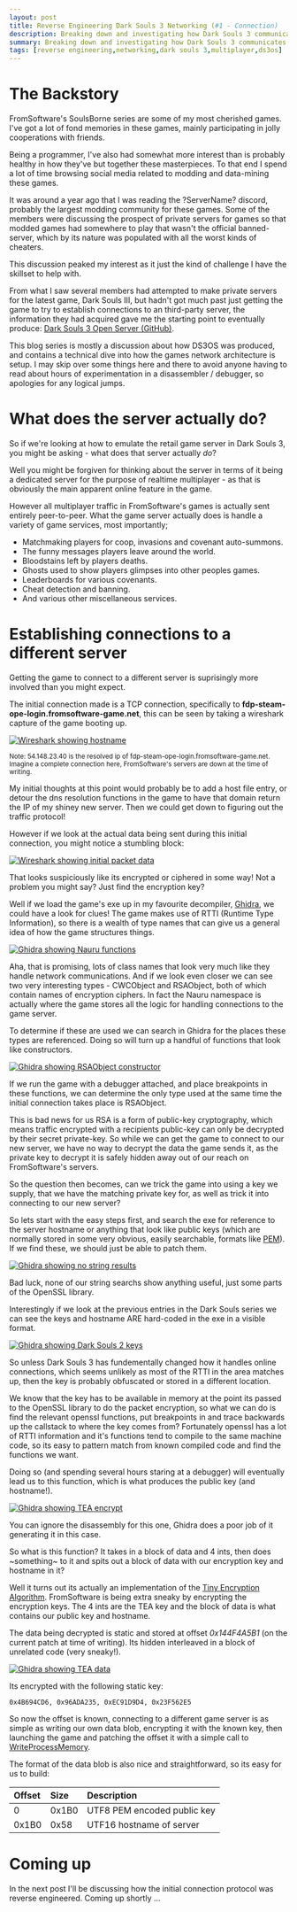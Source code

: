 ```yaml
---
layout: post
title: Reverse Engineering Dark Souls 3 Networking (#1 - Connection)
description: Breaking down and investigating how Dark Souls 3 communicates with its online services.
summary: Breaking down and investigating how Dark Souls 3 communicates with its online services.
tags: [reverse engineering,networking,dark souls 3,multiplayer,ds3os]
---
```


# The Backstory

FromSoftware's SoulsBorne series are some of my most cherished games. I've got a lot of fond memories in these games, mainly participating in jolly cooperations with friends.

Being a programmer, I've also had somewhat more interest than is probably healthy in how they've but together these masterpieces. To that end I spend a lot of time browsing social media related to modding and data-mining these games.

It was around a year ago that I was reading the ?ServerName? discord, probably the largest modding community for these games. Some of the members were discussing the prospect of private servers for games so that modded games had somewhere to play that wasn't the official banned-server, which by its nature was populated with all the worst kinds of cheaters.

This discussion peaked my interest as it just the kind of challenge I have the skillset to help with. 

From what I saw several members had attempted to make private servers for the latest game, Dark Souls III, but hadn't got much past just getting the game to try to establish connections to an third-party server, the information they had acquired gave me the starting point to eventually produce: [Dark Souls 3 Open Server (GitHub)](http://github.com/TLeonardUK/ds3os). 

This blog series is mostly a discussion about how DS3OS was produced, and contains a technical dive into how the games network architecture is setup. I may skip over some things here and there to avoid anyone having to read about hours of experimentation in a disassembler / debugger, so apologies for any logical jumps.

# What does the server actually do?

So if we're looking at how to emulate the retail game server in Dark Souls 3, you might be asking - what does that server actually *do*?

Well you might be forgiven for thinking about the server in terms of it being a dedicated server for the purpose of realtime multiplayer - as that is obviously the main apparent online feature in the game. 

However all multiplayer traffic in FromSoftware's games is actually sent entirely peer-to-peer. What the game server actually does is handle a variety of game services, most importantly;

- Matchmaking players for coop, invasions and covenant auto-summons.
- The funny messages players leave around the world. 
- Bloodstains left by players deaths.
- Ghosts used to show players glimpses into other peoples games.
- Leaderboards for various covenants.
- Cheat detection and banning.
- And various other miscellaneous services.

# Establishing connections to a different server

Getting the game to connect to a different server is suprisingly more involved than you might expect.

The initial connection made is a TCP connection, specifically to **fdp-steam-ope-login.fromsoftware-game.net**, this can be seen by taking a wireshark capture of the game booting up.

[![Wireshark showing hostname](/assets/images/posts/ds3os/wireshark_hostname.png)](/assets/images/posts/ds3os/wireshark_hostname.png)

<sup>Note: 54.148.23.40 is the resolved ip of fdp-steam-ope-login.fromsoftware-game.net. Imagine a complete connection here, FromSoftware's servers are down at the time of writing.</sup>

My initial thoughts at this point would probably be to add a host file entry, or detour the dns resolution functions in the game to have that domain return the IP of my shiney new server. Then we could get down to figuring out the traffic protocol!

However if we look at the actual data being sent during this initial connection, you might notice a stumbling block:

[![Wireshark showing initial packet data](/assets/images/posts/ds3os/wireshark_initial_data.png)](/assets/images/posts/ds3os/wireshark_initial_data.png)

That looks suspiciously like its encrypted or ciphered in some way! Not a problem you might say? Just find the encryption key? 

Well if we load the game's exe up in my favourite decompiler, [Ghidra](https://github.com/NationalSecurityAgency/ghidra), we could have a look for clues! The game makes use of RTTI (Runtime Type Information), so there is a wealth of type names that can give us a general idea of how the game structures things.

[![Ghidra showing Nauru functions](/assets/images/posts/ds3os/ghidra_nauru.png)](/assets/images/posts/ds3os/ghidra_nauru.png)

Aha, that is promising, lots of class names that look very much like they handle network communications. And if we look even closer we can see two very interesting types - CWCObject and RSAObject, both of which contain names of encryption ciphers. In fact the Nauru namespace is actually where the game stores all the logic for handling connections to the game server.

To determine if these are used we can search in Ghidra for the places these types are referenced. Doing so will turn up a handful of functions that look like constructors.

[![Ghidra showing RSAObject constructor](/assets/images/posts/ds3os/ghidra_rsaobjet_constructor.png)](/assets/images/posts/ds3os/ghidra_rsaobjet_constructor.png)

If we run the game with a debugger attached, and place breakpoints in these functions, we can determine the only type used at the same time the initial connection takes place is RSAObject.

This is bad news for us RSA is a form of public-key cryptography, which means traffic encrypted with a recipients public-key can only be decrypted by their secret private-key. So while we can get the game to connect to our new server, we have no way to decrypt the data the game sends it, as the private key to decrypt it is safely hidden away out of our reach on FromSoftware's servers.

So the question then becomes, can we trick the game into using a key we supply, that we have the matching private key for, as well as trick it into connecting to our new server?

So lets start with the easy steps first, and search the exe for reference to the server hostname or anything that look like public keys (which are normally stored in some very obvious, easily searchable, formats like [PEM](https://www.cryptosys.net/pki/rsakeyformats.html)). If we find these, we should just be able to patch them.

[![Ghidra showing no string results](/assets/images/posts/ds3os/ghidra_string_search.png)](/assets/images/posts/ds3os/ghidra_string_search.png)

Bad luck, none of our string searchs show anything useful, just some parts of the OpenSSL library. 

Interestingly if we look at the previous entries in the Dark Souls series we can see the keys and hostname ARE hard-coded in the exe in a visible format.

[![Ghidra showing Dark Souls 2 keys](/assets/images/posts/ds3os/ghidra_darksouls2_keys.png)](/assets/images/posts/ds3os/ghidra_darksouls2_keys.png)

So unless Dark Souls 3 has fundementally changed how it handles online connections, which seems unlikely as most of the RTTI in the area matches up, then the key is probably obfuscated or stored in a different location.

We know that the key has to be available in memory at the point its passed to the OpenSSL library to do the packet encryption, so what we can do is find the relevant openssl functions, put breakpoints in and trace backwards up the callstack to where the key comes from? Fortunately openssl has a lot of RTTI information and it's functions tend to compile to the same machine code, so its easy to pattern match from known compiled code and find the functions we want.

Doing so (and spending several hours staring at a debugger) will eventually lead us to this function, which is what produces the public key (and hostname!).

[![Ghidra showing TEA encrypt](/assets/images/posts/ds3os/ghidra_tea_encrypt.png)](/assets/images/posts/ds3os/ghidra_tea_encrypt.png)

You can ignore the disassembly for this one, Ghidra does a poor job of it generating it in this case.

So what is this function? It takes in a block of data and 4 ints, then does ~something~ to it and spits out a block of data with our encryption key and hostname in it?

Well it turns out its actually an implementation of the [Tiny Encryption Algorithm](https://en.wikipedia.org/wiki/Tiny_Encryption_Algorithm). FromSoftware is being extra sneaky by encrypting the encryption keys. The 4 ints are the TEA key and the block of data is what contains our public key and hostname.

The data being decrypted is static and stored at offset *0x144F4A5B1* (on the current patch at time of writing). Its hidden interleaved in a block of unrelated code (very sneaky!). 

[![Ghidra showing TEA data](/assets/images/posts/ds3os/ghidra_tea_block.png)](/assets/images/posts/ds3os/ghidra_tea_block.png)

Its encrypted with the following static key:

```
0x4B694CD6, 0x96ADA235, 0xEC91D9D4, 0x23F562E5
```

So now the offset is known, connecting to a different game server is as simple as writing our own data blob, encrypting it with the known key, then launching the game and patching the offset it with a simple call to [WriteProcessMemory](https://docs.microsoft.com/en-us/windows/win32/api/memoryapi/nf-memoryapi-writeprocessmemory).

The format of the data blob is also nice and straightforward, so its easy for us to build:

| Offset      | Size        | Description |
|:----------- |:----------- |:----------- |
| 0           | 0x1B0       | UTF8 PEM encoded public key |
| 0x1B0       | 0x58        | UTF16 hostname of server |


# Coming up

In the next post I'll be discussing how the initial connection protocol was reverse engineered. Coming up shortly ...

